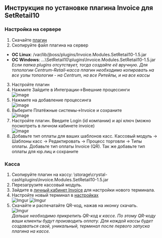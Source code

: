 ## Инструкция по установке плагина Invoice для SetRetail10
### Настройка на сервере 
1. Скачайте [плагин](https://github.com/Invoice-LLC/Invoice.Module.SetRetail10/releases/download/1.5/invoicePluginSetRetail.jar)
2. Скопируйте файл плагина на сервер
  * **ОС Linux**: /var/lib/jboss/plugins/Invoice.Modules.SetRetail10-1.5.jar
  * **ОС Windows**: …\SetRetail10\plugins\Invoice.Modules.SetRetail10-1.5.jar
*Если папка plugins отсутствует, тогда создайте её вручную. 
Для топологии Centrum-Retail-касса плагин необходимо копировать на все узлы топологии - на Centrum, на все Ритейлы, и на все кассы*
3. Настройте плагин
  1. Нажмите Зайдите в Интеграции->Внешние процессинги<br>
  ![image](https://i.imgur.com/5N87Emz.png)
  2. Нажмите на добавление процессинга<br>
  ![image](https://i.imgur.com/JlxzE1O.png)
  3. Выберите Платёжные системы->Invoice и сохраните<br>
  ![image](https://i.imgur.com/Fjj3eDd.png)
  4. Настройте плагин. Введите Login (id компании) и api ключ (можно посмотреть в личном кабинете invoice)<br>
  ![image](https://i.imgur.com/NKOx33J.png)
  5. Добавьте тип оплаты для ваших шаблонов касс. Кассовый модуль -> Шаблоны касс -> Редактировать -> Процесс торговли -> Типы оплаты. Добавьте тип оплаты Invoice (QR). Так же добавьте тип оплаты для юр.лиц и сохраните<br>
  
### Касса 
1. Скопируйте плагин на кассу:
\storage\crystal-cash\plugins\Invoice.Modules.SetRetail10-1.5.jar
2. Перезагрузите кассовый модуль.
3. Зайдите в [личный кабинет Invoice](https://lk.invoice.su/) для настройки нового терминала. 
  1. Настройте новый терминал в [настройках](https://lk.invoice.su/terminals)<br>
  ![Imgur](https://i.imgur.com/9hjr6l5.png)
  ![Imgur](https://i.imgur.com/9vCOqYJ.png) 
  2. Скачайте и распечатайте QR-код, нажав на иконку скачать. <br>
  ![Imgur](https://i.imgur.com/1ZPntdG.png)<br>
*Дальше необходимо прикрепить QR-код к кассе. По этому QR-коду ваши клиенты будут производить оплату.*
*Для каждой кассы будет создаваться свой, уникальный, терминал после первого запуска плагина на кассе.*
